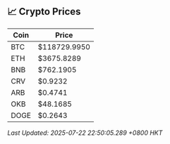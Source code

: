 ## 📈 Crypto Prices

| Coin | Price |
| ---- | ----- |
| BTC | $118729.9950 |
| ETH | $3675.8289 |
| BNB | $762.1905 |
| CRV | $0.9232 |
| ARB | $0.4741 |
| OKB | $48.1685 |
| DOGE | $0.2643 |

_Last Updated: 2025-07-22 22:50:05.289 +0800 HKT_